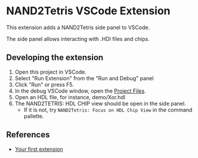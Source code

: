 # NAND2Tetris VSCode Extension

This extension adds a NAND2Tetris side panel to VSCode.

The side panel allows interacting with .HDl files and chips.

## Developing the extension

1. Open this project in VSCode.
2. Select "Run Extension" from the "Run and Debug" panel
3. Click "Run" or press F5.
4. In the debug VSCode window, open the [Project Files](https://github.com/nand2tetris/projects).
5. Open an HDL file, for instance, demo/Xor.hdl
6. The NAND2TETRIS: HDL CHIP view should be open in the side panel.
   - If it is not, try `NAND2Tetris: Focus on HDL Chip View` in the command pallette.

## References

- [Your first extension](https://code.visualstudio.com/api/get-started/your-first-extension)
